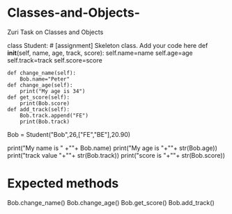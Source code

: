 # Classes-and-Objects-
Zuri Task on Classes and Objects 


class Student:
    # [assignment] Skeleton class. Add your code here
    def __init__(self, name, age, track, score):
        self.name=name
        self.age=age
        self.track=track
        self.score=score

    def change_name(self):
        Bob.name="Peter"
    def change_age(self):
        print("My age is 34")
    def get_score(self):
        print(Bob.score)
    def add_track(self):
        Bob.track.append("FE")
        print(Bob.track)






Bob = Student("Bob",26,["FE","BE"],20.90)

print("My name is " +""+ Bob.name)
print("My age is "+""+ str(Bob.age))
print("track value "+""+ str(Bob.track))
print("score is "+""+ str(Bob.score))






# Expected methods
Bob.change_name()
Bob.change_age()
Bob.get_score()
Bob.add_track()
